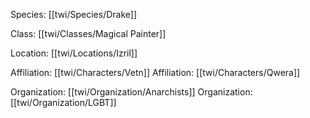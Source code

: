 Species: [[twi/Species/Drake]]

Class: [[twi/Classes/Magical Painter]]

Location: [[twi/Locations/Izril]]

Affiliation: [[twi/Characters/Vetn]]
Affiliation: [[twi/Characters/Qwera]]

Organization: [[twi/Organization/Anarchists]]
Organization: [[twi/Organization/LGBT]]

